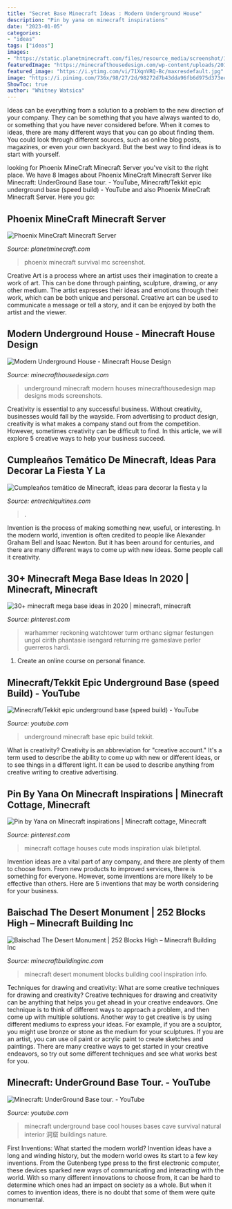 ```yaml
---
title: "Secret Base Minecraft Ideas : Modern Underground House"
description: "Pin by yana on minecraft inspirations"
date: "2023-01-05"
categories:
- "ideas"
tags: ["ideas"]
images:
- "https://static.planetminecraft.com/files/resource_media/screenshot/1407/2014-01-20_002549.jpg"
featuredImage: "https://minecrafthousedesign.com/wp-content/uploads/2017/01/Modern-Underground-House-by-Zauer-Minecraft-4.jpg"
featured_image: "https://i.ytimg.com/vi/71XqnVRQ-Bc/maxresdefault.jpg"
image: "https://i.pinimg.com/736x/98/27/2d/98272d7b43dda96fb6d975d373ec9446.jpg"
ShowToc: true
author: "Whitney Watsica"
---
```



Ideas can be everything from a solution to a problem to the new direction of your company. They can be something that you have always wanted to do, or something that you have never considered before. When it comes to ideas, there are many different ways that you can go about finding them. You could look through different sources, such as online blog posts, magazines, or even your own backyard. But the best way to find ideas is to start with yourself.

	

		
looking for Phoenix MineCraft Minecraft Server you've visit to the right place. We have 8 Images about Phoenix MineCraft Minecraft Server like Minecraft: UnderGround Base tour. - YouTube, Minecraft/Tekkit epic underground base (speed build) - YouTube and also Phoenix MineCraft Minecraft Server. Here you go:
		
    
## Phoenix MineCraft Minecraft Server

<img loading=lazy src="https://static.planetminecraft.com/files/resource_media/screenshot/1407/2014-01-20_002549.jpg" onerror="this.onerror=null;this.src='https://tse2.mm.bing.net/th?id=OIP.2lP140pR3EINSpi0cjWXhwHaD9&amp;pid=15.1';" alt="Phoenix MineCraft Minecraft Server">

_Source: planetminecraft.com_

>phoenix minecraft survival mc screenshot. 

	

Creative Art is a process where an artist uses their imagination to create a work of art. This can be done through painting, sculpture, drawing, or any other medium. The artist expresses their ideas and emotions through their work, which can be both unique and personal. Creative art can be used to communicate a message or tell a story, and it can be enjoyed by both the artist and the viewer.

    
## Modern Underground House - Minecraft House Design

<img loading=lazy src="https://minecrafthousedesign.com/wp-content/uploads/2017/01/Modern-Underground-House-by-Zauer-Minecraft-4.jpg" onerror="this.onerror=null;this.src='https://tse1.mm.bing.net/th?id=OIP.VfnUlY5bZT5qwTGUUv-aMwHaEK&amp;pid=15.1';" alt="Modern Underground House - Minecraft House Design">

_Source: minecrafthousedesign.com_

>underground minecraft modern houses minecrafthousedesign map designs mods screenshots. 

	

Creativity is essential to any successful business. Without creativity, businesses would fall by the wayside. From advertising to product design, creativity is what makes a company stand out from the competition. However, sometimes creativity can be difficult to find. In this article, we will explore 5 creative ways to help your business succeed.

    
## Cumpleaños Temático De Minecraft, Ideas Para Decorar La Fiesta Y La

<img loading=lazy src="http://www.entrechiquitines.com/wp-content/uploads/2017/08/tarta_Minecraft.jpg" onerror="this.onerror=null;this.src='https://tse2.mm.bing.net/th?id=OIP.nlHn49-mpSvfwxs7vTWOlgHaE7&amp;pid=15.1';" alt="Cumpleaños temático de Minecraft, ideas para decorar la fiesta y la">

_Source: entrechiquitines.com_

>. 

	

Invention is the process of making something new, useful, or interesting. In the modern world, invention is often credited to people like Alexander Graham Bell and Isaac Newton. But it has been around for centuries, and there are many different ways to come up with new ideas. Some people call it creativity.

    
## 30+ Minecraft Mega Base Ideas In 2020 | Minecraft, Minecraft

<img loading=lazy src="https://i.pinimg.com/474x/b3/24/f4/b324f4e3533340718bc8713eaf233377--diorama-ideas-nerd-art.jpg" onerror="this.onerror=null;this.src='https://tse1.mm.bing.net/th?id=OIP.UKrv3pRYljlkskGW4vx2jAAAAA&amp;pid=15.1';" alt="30+ minecraft mega base ideas in 2020 | minecraft, minecraft">

_Source: pinterest.com_

>warhammer reckoning watchtower turm orthanc sigmar festungen ungol cirith phantasie isengard returning rre gameslave perler guerreros hardi. 

	

1. Create an online course on personal finance.

    
## Minecraft/Tekkit Epic Underground Base (speed Build) - YouTube

<img loading=lazy src="https://i.ytimg.com/vi/1gb83R1RYJ8/maxresdefault.jpg" onerror="this.onerror=null;this.src='https://tse3.mm.bing.net/th?id=OIP.9KfmxrBnA8YSusRKOcocBgHaEK&amp;pid=15.1';" alt="Minecraft/Tekkit epic underground base (speed build) - YouTube">

_Source: youtube.com_

>underground minecraft base epic build tekkit. 

	

What is creativity?
Creativity is an abbreviation for "creative account." It's a term used to describe the ability to come up with new or different ideas, or to see things in a different light. It can be used to describe anything from creative writing to creative advertising.

    
## Pin By Yana On Minecraft Inspirations | Minecraft Cottage, Minecraft

<img loading=lazy src="https://i.pinimg.com/736x/98/27/2d/98272d7b43dda96fb6d975d373ec9446.jpg" onerror="this.onerror=null;this.src='https://tse3.mm.bing.net/th?id=OIP.BnwDdoLN9ynbJOz3hD0IdwHaKb&amp;pid=15.1';" alt="Pin by Yana on Minecraft inspirations | Minecraft cottage, Minecraft">

_Source: pinterest.com_

>minecraft cottage houses cute mods inspiration ulak biletiptal. 

	

Invention ideas are a vital part of any company, and there are plenty of them to choose from. From new products to improved services, there is something for everyone. However, some inventions are more likely to be effective than others. Here are 5 inventions that may be worth considering for your business.

    
## Baischad The Desert Monument | 252 Blocks High – Minecraft Building Inc

<img loading=lazy src="http://minecraftbuildinginc.com/wp-content/uploads/2014/01/Baischad-The-Desert-Monument-252-Blocks-High-minecraft-building-ideas-5.jpg" onerror="this.onerror=null;this.src='https://tse4.mm.bing.net/th?id=OIP.VxOEAu8518Pa-n6bgxAYoQHaEW&amp;pid=15.1';" alt="Baischad The Desert Monument | 252 Blocks High – Minecraft Building Inc">

_Source: minecraftbuildinginc.com_

>minecraft desert monument blocks building cool inspiration info. 

	

Techniques for drawing and creativity: What are some creative techniques for drawing and creativity?
Creative techniques for drawing and creativity can be anything that helps you get ahead in your creative endeavors. One technique is to think of different ways to approach a problem, and then come up with multiple solutions. Another way to get creative is by using different mediums to express your ideas. For example, if you are a sculptor, you might use bronze or stone as the medium for your sculptures. If you are an artist, you can use oil paint or acrylic paint to create sketches and paintings. There are many creative ways to get started in your creative endeavors, so try out some different techniques and see what works best for you.

    
## Minecraft: UnderGround Base Tour. - YouTube

<img loading=lazy src="https://i.ytimg.com/vi/71XqnVRQ-Bc/maxresdefault.jpg" onerror="this.onerror=null;this.src='https://tse3.mm.bing.net/th?id=OIP.shTymXFzkYBZxRyrkh7FSAHaEK&amp;pid=15.1';" alt="Minecraft: UnderGround Base tour. - YouTube">

_Source: youtube.com_

>minecraft underground base cool houses bases cave survival natural interior 洞窟 buildings nature. 

	

First Inventions: What started the modern world?
Invention ideas have a long and winding history, but the modern world owes its start to a few key inventions. From the Gutenberg type press to the first electronic computer, these devices sparked new ways of communicating and interacting with the world. With so many different innovations to choose from, it can be hard to determine which ones had an impact on society as a whole. But when it comes to invention ideas, there is no doubt that some of them were quite monumental.

